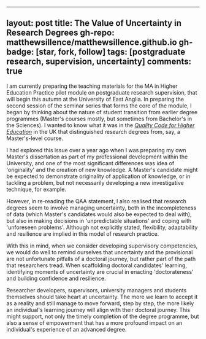 
---
layout: post
title: The Value of Uncertainty in Research Degrees
gh-repo: matthewsillence/matthewsillence.github.io
gh-badge: [star, fork, follow]
tags: [postgraduate research, supervision, uncertainty]
comments: true
---
I am currently preparing the teaching materials for the MA in Higher Education Practice pilot module on postgraduate research supervision, that will begin this autumn at the University of East Anglia. In preparing the second session of the seminar series that forms the core of the module, I began by thinking about the nature of student transition from earlier degree programmes (Master's courses mostly, but sometimes from Bachelor's in the Sciences). I wanted to know what it was in the _[Quality Code for Higher Education](http://www.qaa.ac.uk//en/quality-code/the-existing-uk-quality-code/part-a-setting-and-maintaining-academic-standards#)_ in the UK that distinguished research degrees from, say, a Master's-level course.  
  
I had explored this issue over a year ago when I was preparing my own Master's dissertation as part of my professional development within the University, and one of the most significant differences was idea of 'originality' and the creation of new knowledge. A Master's candidate might be expected to demonstrate originality of application of knowledge, or in tackling a problem, but not necessarily developing a new investigative technique, for example.  
  
However, in re-reading the QAA statement, I also realised that research degrees seem to involve managing uncertainty, both in the incompleteness of data (which Master's candidates would also be expected to deal with), but also in making decisions in 'unpredictable situations' and coping with 'unforeseen problems'. Although not explicitly stated, flexibility, adaptability and resilience are implied in this model of research practice.  
  
With this in mind, when we consider developing supervisory competencies, we would do well to remind ourselves that uncertainty and the provisional are not unfortunate pitfalls of a doctoral journey, but rather part of the path that researchers tread. When scaffolding doctoral candidates' learning, identifying moments of uncertainty are crucial in enacting 'doctorateness' and building confidence and resilience.  
  
Researcher developers, supervisors, university managers and students themselves should take heart at uncertainty. The more we learn to accept it as a reality and still manage to move forward, step by step, the more likely an individual's learning journey will align with their doctoral journey. This might support, not only the timely completion of the degree programme, but also a sense of empowerment that has a more profound impact on an individual's experience of an advanced degree.